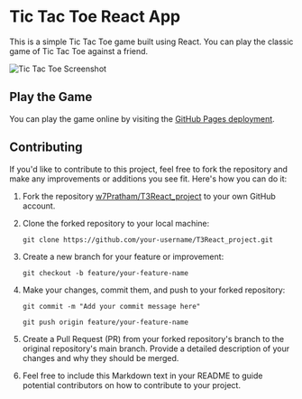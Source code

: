 # Tic Tac Toe React App

This is a simple Tic Tac Toe game built using React. You can play the classic game of Tic Tac Toe against a friend.

![Tic Tac Toe Screenshot](screenshot.png)

## Play the Game

You can play the game online by visiting the [GitHub Pages deployment](https://w7Pratham.github.io/T3React_project).

## Contributing

If you'd like to contribute to this project, feel free to fork the repository and make any improvements or additions you see fit. Here's how you can do it:

1. Fork the repository [w7Pratham/T3React_project](https://github.com/w7Pratham/T3React_project) to your own GitHub account.

2. Clone the forked repository to your local machine:

    ```
    git clone https://github.com/your-username/T3React_project.git
    ```

3. Create a new branch for your feature or improvement:

    ```
    git checkout -b feature/your-feature-name
    ```
4. Make your changes, commit them, and push to your forked repository:
    ```
    git commit -m "Add your commit message here"
    ```
    ```
    git push origin feature/your-feature-name
    ```

5. Create a Pull Request (PR) from your forked repository's branch to the original repository's main branch. Provide a detailed description of your changes and why they should be merged.

6. Feel free to include this Markdown text in your README to guide potential contributors on how to contribute to your project.

